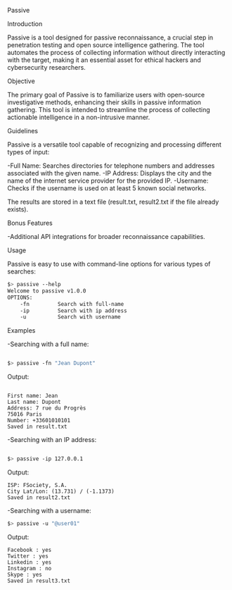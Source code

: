 Passive

Introduction

Passive is a tool designed for passive reconnaissance, a crucial step in penetration testing and open source intelligence gathering. The tool automates the process of collecting information without directly interacting with the target, making it an essential asset for ethical hackers and cybersecurity researchers.

Objective

The primary goal of Passive is to familiarize users with open-source investigative methods, enhancing their skills in passive information gathering. This tool is intended to streamline the process of collecting actionable intelligence in a non-intrusive manner.

Guidelines

Passive is a versatile tool capable of recognizing and processing different types of input:

-Full Name: Searches directories for telephone numbers and addresses associated with the given name.
-IP Address: Displays the city and the name of the internet service provider for the provided IP.
-Username: Checks if the username is used on at least 5 known social networks.

The results are stored in a text file (result.txt, result2.txt if the file already exists).

Bonus Features

-Additional API integrations for broader reconnaissance capabilities.

Usage

Passive is easy to use with command-line options for various types of searches:

```bash
$> passive --help
Welcome to passive v1.0.0
OPTIONS:
    -fn         Search with full-name
    -ip         Search with ip address
    -u          Search with username
```

Examples

-Searching with a full name:

```bash

$> passive -fn "Jean Dupont"
```

Output:

```

First name: Jean
Last name: Dupont
Address: 7 rue du Progrès
75016 Paris
Number: +33601010101
Saved in result.txt
```

-Searching with an IP address:

```bash

$> passive -ip 127.0.0.1
```

Output:

```
ISP: FSociety, S.A.
City Lat/Lon: (13.731) / (-1.1373)
Saved in result2.txt
```

-Searching with a username:

```bash
$> passive -u "@user01"
```

Output:

```
Facebook : yes
Twitter : yes
Linkedin : yes
Instagram : no
Skype : yes
Saved in result3.txt
```
